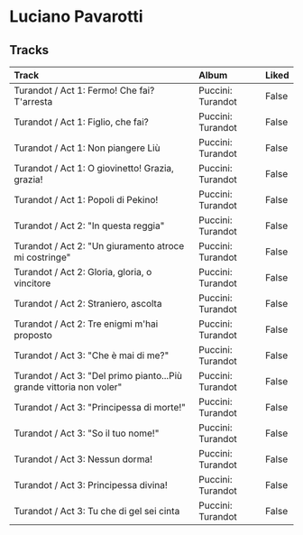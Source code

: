 # Luciano Pavarotti

## Tracks

| Track                                                                | Album             | Liked   |
|:---------------------------------------------------------------------|:------------------|:--------|
| Turandot / Act 1: Fermo! Che fai? T'arresta                          | Puccini: Turandot | False   |
| Turandot / Act 1: Figlio, che fai?                                   | Puccini: Turandot | False   |
| Turandot / Act 1: Non piangere Liù                                   | Puccini: Turandot | False   |
| Turandot / Act 1: O giovinetto! Grazia, grazia!                      | Puccini: Turandot | False   |
| Turandot / Act 1: Popoli di Pekino!                                  | Puccini: Turandot | False   |
| Turandot / Act 2: "In questa reggia"                                 | Puccini: Turandot | False   |
| Turandot / Act 2: "Un giuramento atroce mi costringe"                | Puccini: Turandot | False   |
| Turandot / Act 2: Gloria, gloria, o vincitore                        | Puccini: Turandot | False   |
| Turandot / Act 2: Straniero, ascolta                                 | Puccini: Turandot | False   |
| Turandot / Act 2: Tre enigmi m'hai proposto                          | Puccini: Turandot | False   |
| Turandot / Act 3: "Che è mai di me?"                                 | Puccini: Turandot | False   |
| Turandot / Act 3: "Del primo pianto...Più grande vittoria non voler" | Puccini: Turandot | False   |
| Turandot / Act 3: "Principessa di morte!"                            | Puccini: Turandot | False   |
| Turandot / Act 3: "So il tuo nome!"                                  | Puccini: Turandot | False   |
| Turandot / Act 3: Nessun dorma!                                      | Puccini: Turandot | False   |
| Turandot / Act 3: Principessa divina!                                | Puccini: Turandot | False   |
| Turandot / Act 3: Tu che di gel sei cinta                            | Puccini: Turandot | False   |